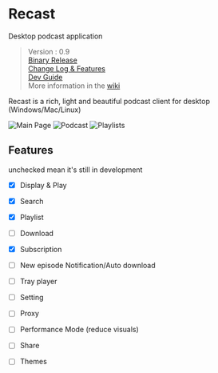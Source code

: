 # Recast
 Desktop podcast application

> Version : 0.9  
> [Binary Release](https://github.com/MustafaHi/Recast/releases)  
> [Change Log & Features](https://github.com/MustafaHi/Recast/wiki/Change-log-&-Features)  
> [Dev Guide](https://github.com/MustafaHi/Recast/wiki/Dev-Guide)  
> More information in the [wiki](https://github.com/MustafaHi/Recast/wiki)  

Recast is a rich, light and beautiful podcast client for desktop (Windows/Mac/Linux)

![Main Page](https://i.imgur.com/99BT5Pq.png)
![Podcast](https://i.imgur.com/70BOxah.png)
![Playlists](https://i.imgur.com/JbfGG43.png)

## Features
unchecked mean it's still in development

- [x] Display & Play
- [x] Search
- [x] Playlist
- [ ] Download
- [x] Subscription
- [ ] New episode Notification/Auto download
- [ ] Tray player
- [ ] Setting
- [ ] Proxy
- [ ] Performance Mode (reduce visuals)
- [ ] Share
- [ ] Themes


